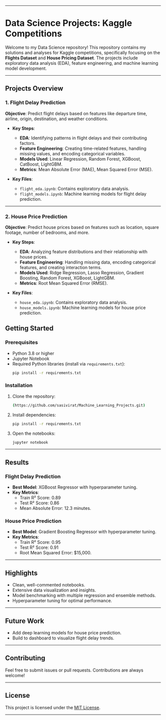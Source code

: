 
---

# Data Science Projects: Kaggle Competitions

Welcome to my Data Science repository! This repository contains my solutions and analyses for Kaggle competitions, specifically focusing on the **Flights Dataset** and **House Pricing Dataset**. The projects include exploratory data analysis (EDA), feature engineering, and machine learning model development.

---

## Projects Overview

### 1. **Flight Delay Prediction**
**Objective**: Predict flight delays based on features like departure time, airline, origin, destination, and weather conditions.

- **Key Steps**:
  - **EDA**: Identifying patterns in flight delays and their contributing factors.
  - **Feature Engineering**: Creating time-related features, handling missing values, and encoding categorical variables.
  - **Models Used**: Linear Regression, Random Forest, XGBoost, CatBoost, LightGBM.
  - **Metrics**: Mean Absolute Error (MAE), Mean Squared Error (MSE).

- **Key Files**:
  - `flight_eda.ipynb`: Contains exploratory data analysis.
  - `flight_models.ipynb`: Machine learning models for flight delay prediction.

---

### 2. **House Price Prediction**
**Objective**: Predict house prices based on features such as location, square footage, number of bedrooms, and more.

- **Key Steps**:
  - **EDA**: Analyzing feature distributions and their relationship with house prices.
  - **Feature Engineering**: Handling missing data, encoding categorical features, and creating interaction terms.
  - **Models Used**: Ridge Regression, Lasso Regression, Gradient Boosting, Random Forest, XGBoost, LightGBM.
  - **Metrics**: Root Mean Squared Error (RMSE).

- **Key Files**:
  - `house_eda.ipynb`: Contains exploratory data analysis.
  - `house_models.ipynb`: Machine learning models for house price prediction.


## Getting Started

### Prerequisites
- Python 3.8 or higher
- Jupyter Notebook
- Required Python libraries (install via `requirements.txt`):
  ```bash
  pip install -r requirements.txt
  ```

### Installation
1. Clone the repository:
   ```bash
   (https://github.com/sasivirat/Machine_Learning_Projects.git)
   
   ```
2. Install dependencies:
   ```bash
   pip install -r requirements.txt
   ```

3. Open the notebooks:
   ```bash
   jupyter notebook
   ```

---

## Results

### Flight Delay Prediction
- **Best Model**: XGBoost Regressor with hyperparameter tuning.
- **Key Metrics**: 
  - Train R² Score: 0.89
  - Test R² Score: 0.86
  - Mean Absolute Error: 12.3 minutes.

### House Price Prediction
- **Best Model**: Gradient Boosting Regressor with hyperparameter tuning.
- **Key Metrics**: 
  - Train R² Score: 0.95
  - Test R² Score: 0.91
  - Root Mean Squared Error: $15,000.

---

## Highlights
- Clean, well-commented notebooks.
- Extensive data visualization and insights.
- Model benchmarking with multiple regression and ensemble methods.
- Hyperparameter tuning for optimal performance.

---

## Future Work
- Add deep learning models for house price prediction.
- Build to dashboard to visualize flight delay trends.

---

## Contributing
Feel free to submit issues or pull requests. Contributions are always welcome!

---

## License
This project is licensed under the [MIT License](LICENSE).

---

